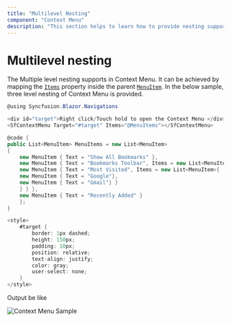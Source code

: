 ```yaml
---
title: "Multilevel Nesting"
component: "Context Menu"
description: "This section helps to learn how to provide nesting support in Context Menu."
---
```


# Multilevel nesting

The Multiple level nesting supports in Context Menu. It can be achieved by mapping the [`Items`](https://help.syncfusion.com/cr/blazor/Syncfusion.Blazor.Navigations.SfMenu.html#Syncfusion_Blazor_Navigations_SfMenu_Items)
property inside the parent [`MenuItem`](https://help.syncfusion.com/cr/blazor/Syncfusion.Blazor.Navigations.ContextMenuItem.html). In the below sample, three level nesting of Context Menu is provided.

```csharp
@using Syncfusion.Blazor.Navigations

<div id="target">Right click/Touch hold to open the Context Menu </div>
<SfContextMenu Target="#target" Items="@MenuItems"></SfContextMenu>

@code {
public List<MenuItem> MenuItems = new List<MenuItem>
{
    new MenuItem { Text = "Show All Bookmarks" },
    new MenuItem { Text = "Bookmarks Toolbar", Items = new List<MenuItem>{
    new MenuItem { Text = "Most Visited", Items = new List<MenuItem>{
    new MenuItem { Text = "Google"},
    new MenuItem { Text = "Gmail"} }
    } } },
    new MenuItem { Text = "Recently Added" }
    };
}

<style>
    #target {
        border: 1px dashed;
        height: 150px;
        padding: 10px;
        position: relative;
        text-align: justify;
        color: gray;
        user-select: none;
    }
</style>

```

Output be like

![Context Menu Sample](./images/cm-multilevel.png)